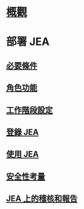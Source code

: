 
# [概觀](overview.md)

# 部署 JEA
## [必要條件](prerequisites.md)
## [角色功能](role-capabilities.md)
## [工作階段設定](session-configurations.md)
## [登錄 JEA](register-jea.md)
## [使用 JEA](using-jea.md)
## [安全性考量](security-considerations.md)
## [JEA 上的稽核和報告](audit-and-report.md)
